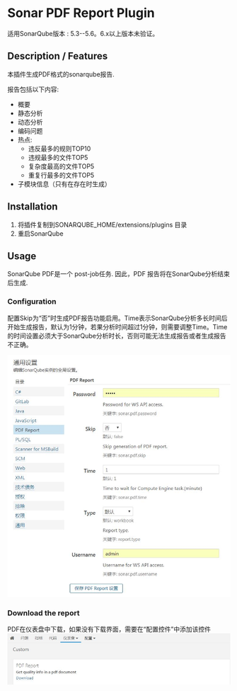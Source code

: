Sonar PDF Report Plugin
=========================

适用SonarQube版本 : 5.3--5.6。6.x以上版本未验证。

## Description / Features

本插件生成PDF格式的sonarqube报告.

报告包括以下内容:

* 概要
* 静态分析
* 动态分析
* 编码问题
* 热点:
  * 违反最多的规则TOP10
  * 违规最多的文件TOP5
  * 复杂度最高的文件TOP5
  * 重复行最多的文件TOP5
* 子模块信息（只有在存在时生成）

## Installation

1. 将插件复制到SONARQUBE_HOME/extensions/plugins 目录
1. 重启SonarQube

## Usage

SonarQube PDF是一个 post-job任务. 因此，PDF 报告将在SonarQube分析结束后生成.

### Configuration

配置Skip为“否”时生成PDF报告功能启用。Time表示SonarQube分析多长时间后开始生成报告，默认为1分钟，若果分析时间超过1分钟，则需要调整Time。Time的时间设置必须大于SonarQube分析时长，否则可能无法生成报告或者生成报告不正确。

![Plugin Configuration](configuration.jpg?raw=true "Plugin Configuration")

### Download the report

PDF在仪表盘中下载，如果没有下载界面，需要在“配置控件”中添加该控件
![PDF Report example](output.jpg?raw=true "PDF Report example")